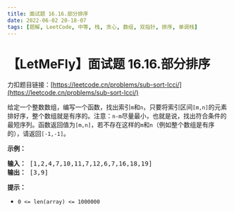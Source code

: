 ```yaml
---
title: 面试题 16.16.部分排序
date: 2022-06-02 20-18-07
tags: [题解, LeetCode, 中等, 栈, 贪心, 数组, 双指针, 排序, 单调栈]
---
```


# 【LetMeFly】面试题 16.16.部分排序

力扣题目链接：[https://leetcode.cn/problems/sub-sort-lcci/](https://leetcode.cn/problems/sub-sort-lcci/)

<p>给定一个整数数组，编写一个函数，找出索引<code>m</code>和<code>n</code>，只要将索引区间<code>[m,n]</code>的元素排好序，整个数组就是有序的。注意：<code>n-m</code>尽量最小，也就是说，找出符合条件的最短序列。函数返回值为<code>[m,n]</code>，若不存在这样的<code>m</code>和<code>n</code>（例如整个数组是有序的），请返回<code>[-1,-1]</code>。</p>
<p><strong>示例：</strong></p>
<pre><strong>输入：</strong> [1,2,4,7,10,11,7,12,6,7,16,18,19]
<strong>输出：</strong> [3,9]
</pre>
<p><strong>提示：</strong></p>
<ul>
<li><code>0 <= len(array) <= 1000000</code></li>
</ul>


    